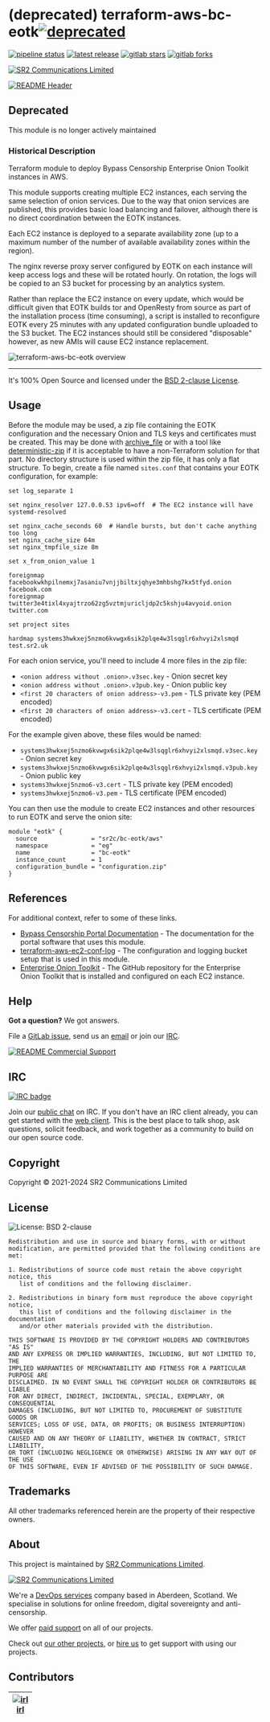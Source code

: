 <!-- markdownlint-disable -->
# (deprecated) terraform-aws-bc-eotk[![deprecated](https://img.shields.io/badge/lifecycle-deprecated-critical?style=flat-square)](#deprecated)
[![pipeline status](https://gitlab.com/sr2c/terraform-aws-bc-eotk/badges/main/pipeline.svg?ignore_skipped=true&style=flat-square)](https://gitlab.com/sr2c/terraform-aws-bc-eotk/-/pipelines)
[![latest release](https://gitlab.com/sr2c/terraform-aws-bc-eotk/-/badges/release.svg?style=flat-square)](https://gitlab.com/sr2c/terraform-aws-bc-eotk/-/tags)
[![gitlab stars](https://img.shields.io/gitlab/stars/sr2c/terraform-aws-bc-eotk?style=flat-square)](https://gitlab.com/sr2c/terraform-aws-bc-eotk/-/starrers)
[![gitlab forks](https://img.shields.io/gitlab/forks/sr2c/terraform-aws-bc-eotk?style=flat-square)](https://gitlab.com/sr2c/terraform-aws-bc-eotk/-/forks)
<!-- markdownlint-restore -->
[![SR2 Communications Limited][logo]](https://www.sr2.uk/)

[![README Header][readme_header_img]][readme_header_link]
<!--

  ** DO NOT EDIT THIS FILE
  **
  ** This file was automatically generated by the `build-harness`.
  ** 1) Make all changes to `README.yaml`
  ** 2) Run `make init` (you only need to do this once)
  ** 3) Run`make readme` to rebuild this file.
  **
  ** (We maintain HUNDREDS of projects. This is how we maintain our sanity.)
  **

-->

## Deprecated
  This module is no longer actively maintained



### Historical Description

Terraform module to deploy Bypass Censorship Enterprise Onion Toolkit instances in AWS.

This module supports creating multiple EC2 instances, each serving the same selection of onion services. Due to the
way that onion services are published, this provides basic load balancing and failover, although there is no direct
coordination between the EOTK instances.

Each EC2 instance is deployed to a separate availability zone (up to a maximum number of the number of available
availability zones within the region).

The nginx reverse proxy server configured by EOTK on each instance will keep access logs and these will be rotated
hourly. On rotation, the logs will be copied to an S3 bucket for processing by an analytics system.

Rather than replace the EC2 instance on every update, which would be difficult given that EOTK builds tor and
OpenResty from source as part of the installation process (time consuming), a script is installed to reconfigure
EOTK every 25 minutes with any updated configuration bundle uploaded to the S3 bucket. The EC2 instances should
still be considered "disposable" however, as new AMIs will cause EC2 instance replacement.

![terraform-aws-bc-eotk overview](./docs/terraform-aws-bc-eotk.png)

---
It's 100% Open Source and licensed under the [BSD 2-clause License](LICENSE).

## Usage
Before the module may be used, a zip file containing the EOTK configuration and the necessary Onion and TLS keys
and certificates must be created. This may be done with
[archive_file](https://registry.terraform.io/providers/hashicorp/archive/latest/docs/data-sources/archive_file) or
with a tool like [deterministic-zip](https://github.com/timo-reymann/deterministic-zip) if it is acceptable to have
a non-Terraform solution for that part. No directory structure is used within the zip file, it has only a flat
structure. To begin, create a file named `sites.conf` that contains your EOTK configuration, for example:

```
set log_separate 1

set nginx_resolver 127.0.0.53 ipv6=off  # The EC2 instance will have systemd-resolved

set nginx_cache_seconds 60  # Handle bursts, but don't cache anything too long
set nginx_cache_size 64m
set nginx_tmpfile_size 8m

set x_from_onion_value 1

foreignmap facebookwkhpilnemxj7asaniu7vnjjbiltxjqhye3mhbshg7kx5tfyd.onion facebook.com
foreignmap twitter3e4tixl4xyajtrzo62zg5vztmjuricljdp2c5kshju4avyoid.onion twitter.com

set project sites

hardmap systems3hwkxej5nzmo6kvwgx6sik2plqe4w3lsqglr6xhvyi2xlsmqd test.sr2.uk
```

For each onion service, you'll need to include 4 more files in the zip file:

* `<onion address without .onion>.v3sec.key` - Onion secret key
* `<onion address without .onion>.v3pub.key` - Onion public key
* `<first 20 characters of onion address>-v3.pem` - TLS private key (PEM encoded)
* `<first 20 characters of onion address>-v3.cert` - TLS certificate (PEM encoded)

For the example given above, these files would be named:

* `systems3hwkxej5nzmo6kvwgx6sik2plqe4w3lsqglr6xhvyi2xlsmqd.v3sec.key` - Onion secret key
* `systems3hwkxej5nzmo6kvwgx6sik2plqe4w3lsqglr6xhvyi2xlsmqd.v3pub.key` - Onion public key
* `systems3hwkxej5nzmo6-v3.cert` - TLS private key (PEM encoded)
* `systems3hwkxej5nzmo6-v3.pem` - TLS certificate (PEM encoded)

You can then use the module to create EC2 instances and other resources to run EOTK and serve the onion site:

```hcl
module "eotk" {
  source               = "sr2c/bc-eotk/aws"
  namespace            = "eg"
  name                 = "bc-eotk"
  instance_count       = 1
  configuration_bundle = "configuration.zip"
}
```


## References

For additional context, refer to some of these links.

- [Bypass Censorship Portal Documentation](https://bypass.censorship.guide/) - The documentation for the portal software that uses this module.
- [terraform-aws-ec2-conf-log](https://gitlab.com/sr2c/terraform-aws-ec2-conf-log/) - The configuration and logging bucket setup that is used in this module.
- [Enterprise Onion Toolkit](https://github.com/alecmuffett/eotk) - The GitHub repository for the Enterprise Onion Toolkit that is installed and configured on each EC2 instance.


## Help

**Got a question?** We got answers.

File a
[GitLab issue](https://gitlab.com/sr2c/terraform-aws-bc-eotk/-/issues),
send us an [email][email] or join our [IRC](#irc).

[![README Commercial Support][readme_commercial_support_img]][readme_commercial_support_link]

## IRC

[![IRC badge](https://img.shields.io/badge/libera.chat-%23sr2-blueviolet?style=flat-square)][irc]

Join our [public chat][irc] on IRC.
If you don't have an IRC client already, you can get started with the
[web client](https://web.libera.chat/#sr2).
This is the best place to talk shop, ask questions, solicit feedback, and work
together as a community to build on our open source code.



## Copyright

Copyright © 2021-2024 SR2 Communications Limited

## License

![License: BSD 2-clause](https://img.shields.io/badge/License-BSD%202--clause-blue?style=flat-square)

```text
Redistribution and use in source and binary forms, with or without
modification, are permitted provided that the following conditions are met:

1. Redistributions of source code must retain the above copyright notice, this
   list of conditions and the following disclaimer.

2. Redistributions in binary form must reproduce the above copyright notice,
   this list of conditions and the following disclaimer in the documentation
   and/or other materials provided with the distribution.

THIS SOFTWARE IS PROVIDED BY THE COPYRIGHT HOLDERS AND CONTRIBUTORS "AS IS"
AND ANY EXPRESS OR IMPLIED WARRANTIES, INCLUDING, BUT NOT LIMITED TO, THE
IMPLIED WARRANTIES OF MERCHANTABILITY AND FITNESS FOR A PARTICULAR PURPOSE ARE
DISCLAIMED. IN NO EVENT SHALL THE COPYRIGHT HOLDER OR CONTRIBUTORS BE LIABLE
FOR ANY DIRECT, INDIRECT, INCIDENTAL, SPECIAL, EXEMPLARY, OR CONSEQUENTIAL
DAMAGES (INCLUDING, BUT NOT LIMITED TO, PROCUREMENT OF SUBSTITUTE GOODS OR
SERVICES; LOSS OF USE, DATA, OR PROFITS; OR BUSINESS INTERRUPTION) HOWEVER
CAUSED AND ON ANY THEORY OF LIABILITY, WHETHER IN CONTRACT, STRICT LIABILITY,
OR TORT (INCLUDING NEGLIGENCE OR OTHERWISE) ARISING IN ANY WAY OUT OF THE USE
OF THIS SOFTWARE, EVEN IF ADVISED OF THE POSSIBILITY OF SUCH DAMAGE.
```

## Trademarks

All other trademarks referenced herein are the property of their respective owners.

## About

This project is maintained by [SR2 Communications Limited][website].

[![SR2 Communications Limited][logo]][website]

We're a [DevOps services][website] company based in Aberdeen, Scotland. We
specialise in solutions for online freedom, digital sovereignty and
anti-censorship.

We offer [paid support][website] on all of our projects.

Check out [our other projects][gitlab], or [hire us][website] to get support
with using our projects.

## Contributors

<!-- markdownlint-disable -->
|  [![irl][irlxyz_avatar]][irlxyz_homepage]<br/>[irl][irlxyz_homepage] |
|---|

  [irlxyz_homepage]: https://gitlab.com/irlxyz
  [irlxyz_avatar]: https://gitlab.com/uploads/-/system/user/avatar/5895869/avatar.png?width=130

<!-- markdownlint-restore --><!-- markdownlint-disable -->
  [logo]: https://www.sr2.uk/readme/logo.png
  [website]: https://www.sr2.uk/?utm_source=gitlab&utm_medium=readme&utm_campaign=sr2c/terraform-aws-bc-eotk&utm_content=website
  [gitlab]: https://go.sr2.uk/gitlab?utm_source=gitlab&utm_medium=readme&utm_campaign=sr2c/terraform-aws-bc-eotk&utm_content=gitlab
  [contact]: https://go.sr2.uk/contact?utm_source=gitlab&utm_medium=readme&utm_campaign=sr2c/terraform-aws-bc-eotk&utm_content=contact
  [irc]: ircs://libera.chat/sr2
  [linkedin]: https://www.linkedin.com/company/sr2uk/
  [email]: mailto:contact@sr2.uk
  [readme_header_img]: https://www.sr2.uk/readme/paid-support.png
  [readme_header_link]: https://www.sr2.uk/?utm_source=gitlab&utm_medium=readme&utm_campaign=sr2c/terraform-aws-bc-eotk&utm_content=readme_header_link
  [readme_commercial_support_img]: https://www.sr2.uk/readme/paid-support.png
  [readme_commercial_support_link]: https://go.sr2.uk/commerical-support?utm_source=gitlab&utm_medium=readme&utm_campaign=sr2c/terraform-aws-bc-eotk&utm_content=readme_commercial_support_link
<!-- markdownlint-restore -->
